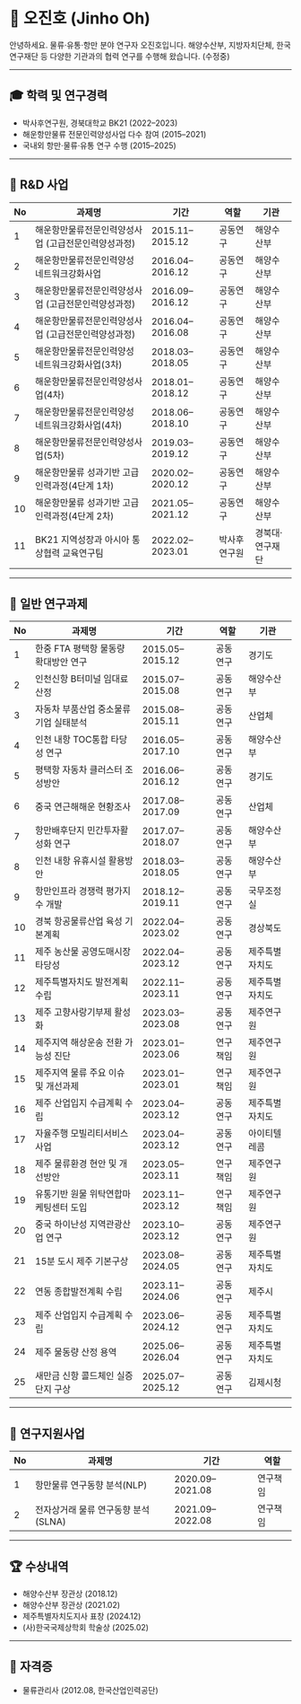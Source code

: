 # 🧭 오진호 (Jinho Oh)

안녕하세요. 물류·유통·항만 분야 연구자 오진호입니다.
해양수산부, 지방자치단체, 한국연구재단 등 다양한 기관과의 협력 연구를 수행해 왔습니다. (수정중)

---

## 🎓 학력 및 연구경력
- 박사후연구원, 경북대학교 BK21 (2022–2023)
- 해운항만물류 전문인력양성사업 다수 참여 (2015–2021)
- 국내외 항만·물류·유통 연구 수행 (2015–2025)

---

## 🌿 R&D 사업

| No | 과제명 | 기간 | 역할 | 기관 |
|---|---|---|---|---|
|1| 해운항만물류전문인력양성사업 (고급전문인력양성과정) |2015.11–2015.12| 공동연구 | 해양수산부 |
|2| 해운항만물류전문인력양성 네트워크강화사업 |2016.04–2016.12| 공동연구 | 해양수산부 |
|3| 해운항만물류전문인력양성사업 (고급전문인력양성과정) |2016.09–2016.12| 공동연구 | 해양수산부 |
|4| 해운항만물류전문인력양성사업 (고급전문인력양성과정) |2016.04–2016.08| 공동연구 | 해양수산부 |
|5| 해운항만물류전문인력양성 네트워크강화사업(3차) |2018.03–2018.05| 공동연구 | 해양수산부 |
|6| 해운항만물류전문인력양성사업(4차) |2018.01–2018.12| 공동연구 | 해양수산부 |
|7| 해운항만물류전문인력양성 네트워크강화사업(4차) |2018.06–2018.10| 공동연구 | 해양수산부 |
|8| 해운항만물류전문인력양성사업(5차) |2019.03–2019.12| 공동연구 | 해양수산부 |
|9| 해운항만물류 성과기반 고급인력과정(4단계 1차) |2020.02–2020.12| 공동연구 | 해양수산부 |
|10| 해운항만물류 성과기반 고급인력과정(4단계 2차) |2021.05–2021.12| 공동연구 | 해양수산부 |
|11| BK21 지역성장과 아시아 통상협력 교육연구팀 |2022.02–2023.01| 박사후연구원 | 경북대·연구재단 |

---

## 📘 일반 연구과제

| No | 과제명 | 기간 | 역할 | 기관 |
|---|---|---|---|---|
|1| 한중 FTA 평택항 물동량 확대방안 연구 |2015.05–2015.12| 공동연구 | 경기도 |
|2| 인천신항 B터미널 임대료 산정 |2015.07–2015.08| 공동연구 | 해양수산부 |
|3| 자동차 부품산업 중소물류기업 실태분석 |2015.08–2015.11| 공동연구 | 산업체 |
|4| 인천 내항 TOC통합 타당성 연구 |2016.05–2017.10| 공동연구 | 해양수산부 |
|5| 평택항 자동차 클러스터 조성방안 |2016.06–2016.12| 공동연구 | 경기도 |
|6| 중국 연근해해운 현황조사 |2017.08–2017.09| 공동연구 | 산업체 |
|7| 항만배후단지 민간투자활성화 연구 |2017.07–2018.07| 공동연구 | 해양수산부 |
|8| 인천 내항 유휴시설 활용방안 |2018.03–2018.05| 공동연구 | 해양수산부 |
|9| 항만인프라 경쟁력 평가지수 개발 |2018.12–2019.11| 공동연구 | 국무조정실 |
|10| 경북 항공물류산업 육성 기본계획 |2022.04–2023.02| 공동연구 | 경상북도 |
|11| 제주 농산물 공영도매시장 타당성 |2022.04–2023.12| 공동연구 | 제주특별자치도 |
|12| 제주특별자치도 발전계획 수립 |2022.11–2023.11| 공동연구 | 제주특별자치도 |
|13| 제주 고향사랑기부제 활성화 |2023.03–2023.08| 공동연구 | 제주연구원 |
|14| 제주지역 해상운송 전환 가능성 진단 |2023.01–2023.06| 연구책임 | 제주연구원 |
|15| 제주지역 물류 주요 이슈 및 개선과제 |2023.01–2023.01| 연구책임 | 제주연구원 |
|16| 제주 산업입지 수급계획 수립 |2023.04–2023.12| 공동연구 | 제주특별자치도 |
|17| 자율주행 모빌리티서비스 사업 |2023.04–2023.12| 공동연구 | 아이티텔레콤 |
|18| 제주 물류환경 현안 및 개선방안 |2023.05–2023.11| 연구책임 | 제주연구원 |
|19| 유통기반 원물 위탁연합마케팅센터 도입 |2023.11–2023.12| 연구책임 | 제주연구원 |
|20| 중국 하이난성 지역관광산업 연구 |2023.10–2023.12| 공동연구 | 제주연구원 |
|21| 15분 도시 제주 기본구상 |2023.08–2024.05| 공동연구 | 제주특별자치도 |
|22| 연동 종합발전계획 수립 |2023.11–2024.06| 공동연구 | 제주시 |
|23| 제주 산업입지 수급계획 수립 |2023.06–2024.12| 공동연구 | 제주특별자치도 |
|24| 제주 물동량 산정 용역 |2025.06–2026.04| 공동연구 | 제주특별자치도 |
|25| 새만금 신항 콜드체인 실증단지 구상 |2025.07–2025.12| 공동연구 | 김제시청 |

---

## 📌 연구지원사업

| No | 과제명 | 기간 | 역할 |
|---|---|---|---|
|1| 항만물류 연구동향 분석(NLP) |2020.09–2021.08| 연구책임 |
|2| 전자상거래 물류 연구동향 분석(SLNA) |2021.09–2022.08| 연구책임 |

---

## 🏆 수상내역

- 해양수산부 장관상 (2018.12)
- 해양수산부 장관상 (2021.02)
- 제주특별자치도지사 표창 (2024.12)
- (사)한국국제상학회 학술상 (2025.02)

---

## 📑 자격증

- 물류관리사 (2012.08, 한국산업인력공단)
